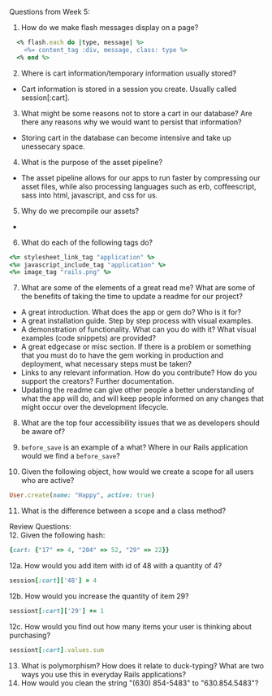 Questions from Week 5:
1. How do we make flash messages display on a page?
```ruby
  <% flash.each do |type, message| %>
    <%= content_tag :div, message, class: type %>
  <% end %>
```
2. Where is cart information/temporary information usually stored?
* Cart information is stored in a session you create. Usually called session[:cart].

3. What might be some reasons not to store a cart in our database? Are there any reasons why we would want to persist that information?
* Storing cart in the database can become intensive and take up unessecary space. 

4. What is the purpose of the asset pipeline?
* The asset pipeline allows for our apps to run faster by compressing our asset files, while also processing languages such as erb, coffeescript, sass into html, javascript, and css for us.

5. Why do we precompile our assets?
*

6. What do each of the following tags do?

```ruby 
<%= stylesheet_link_tag "application" %>
<%= javascript_include_tag "application" %>
<%= image_tag "rails.png" %>
```

7. What are some of the elements of a great read me? What are some of the benefits of taking the time to update a readme for our project?
* A great introduction. What does the app or gem do? Who is it for?
* A great installation guide. Step by step process with visual examples.
* A demonstration of functionality. What can you do with it? What visual examples (code snippets) are provided?
* A great edgecase or misc section. If there is a problem or something that you must do to have the gem working in production and deployment, what necessary steps must be taken?
* Links to any relevant information. How do you contribute? How do you support the creators? Further documentation.
* Updating the readme can give other people a better understanding of what the app will do, and will keep people informed on any changes that might occur over the development lifecycle.

8. What are the top four accessibility issues that we as developers should be aware of?

9. `before_save` is an example of a what? Where in our Rails application would we find a `before_save`?

10. Given the following object, how would we create a scope for all users who are active?

```ruby 
User.create(name: "Happy", active: true)
```

11. What is the difference between a scope and a class method?


Review Questions:  
12. Given the following hash:  

```ruby
{cart: {"17" => 4, "204" => 52, "29" => 22}}
```

  12a. How would you add item with id of 48 with a quantity of 4?  
  ```ruby
  session[:cart]['48'] = 4
  ```
  12b. How would you increase the quantity of item 29?  
  ```ruby
  sessiont[:cart]['29'] += 1
  ```
  12c. How would you find out how many items your user is thinking about purchasing?   
  ```ruby
  sessiont[:cart].values.sum
  ```
13. What is polymorphism? How does it relate to duck-typing? What are two ways you use this in everyday Rails applications?  
14. How would you clean the string "(630) 854-5483" to "630.854.5483"?  
